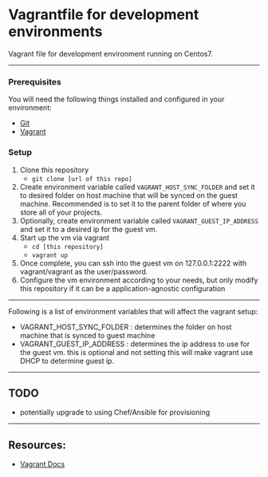 Vagrantfile for development environments
================================

Vagrant file for development environment running on Centos7. 

- - - -
 
### Prerequisites  
You will need the following things installed and configured in your environment:

* [Git](http://git-scm.com/)
* [Vagrant](https://www.vagrantup.com/)

### Setup
1. Clone this repository
    * `git clone [url of this repo]`
2. Create environment variable called `VAGRANT_HOST_SYNC_FOLDER` and set it to desired folder on host machine that will be synced on the guest machine. Recommended is to set it to the parent folder of where you store all of your projects.
3. Optionally, create environment variable called `VAGRANT_GUEST_IP_ADDRESS` and set it to a desired ip for the guest vm.
4. Start up the vm via vagrant
    * `cd [this repository]`
    * `vagrant up`
5. Once complete, you can ssh into the guest vm on 127.0.0.1:2222 with vagrant/vagrant as the user/password.
6. Configure the vm environment according to your needs, but only modify this repository if it can be a application-agnostic configuration

- - - -

Following is a list of environment variables that will affect the vagrant setup:

* VAGRANT_HOST_SYNC_FOLDER : determines the folder on host machine that is synced to guest machine
* VAGRANT_GUEST_IP_ADDRESS : determines the ip address to use for the guest vm. this is optional and not setting this will make vagrant use DHCP to determine guest ip.

- - - -

## TODO

* potentially upgrade to using Chef/Ansible for provisioning

- - - -

## Resources:
* [Vagrant Docs](https://www.vagrantup.com/docs/)
